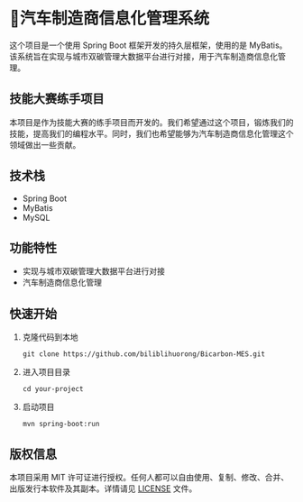 # 🚗汽车制造商信息化管理系统

这个项目是一个使用 Spring Boot 框架开发的持久层框架，使用的是 MyBatis。该系统旨在实现与城市双碳管理大数据平台进行对接，用于汽车制造商信息化管理。

## 技能大赛练手项目

本项目是作为技能大赛的练手项目而开发的。我们希望通过这个项目，锻炼我们的技能，提高我们的编程水平。同时，我们也希望能够为汽车制造商信息化管理这个领域做出一些贡献。

## 技术栈

- Spring Boot
- MyBatis
- MySQL

## 功能特性

- 实现与城市双碳管理大数据平台进行对接
- 汽车制造商信息化管理

## 快速开始

1. 克隆代码到本地

   ```
   git clone https://github.com/biliblihuorong/Bicarbon-MES.git
   ```

2. 进入项目目录

   ```
   cd your-project
   ```

3. 启动项目

   ```
   mvn spring-boot:run
   ```

## 版权信息

本项目采用 MIT 许可证进行授权。任何人都可以自由使用、复制、修改、合并、出版发行本软件及其副本。详情请见 [LICENSE](./LICENSE) 文件。
